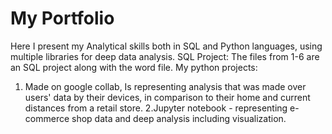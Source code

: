 # My Portfolio
Here I present my Analytical skills both in SQL and Python languages, using multiple libraries for deep data analysis. 
SQL Project: The files from 1-6 are an SQL project along with the word file. 
My python projects: 
1. Made on google collab, Is representing analysis that was made over users' data by their devices, in comparison to their home and current distances from a retail store. 
2.Jupyter notebook - representing e-commerce shop data and deep analysis including visualization.

